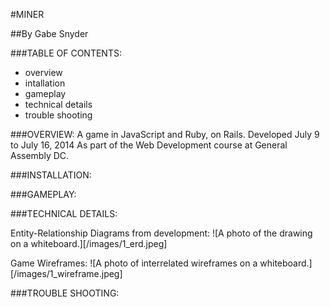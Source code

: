 #MINER

##By Gabe Snyder

###TABLE OF CONTENTS:
* overview
* intallation
* gameplay
* technical details
* trouble shooting

###OVERVIEW:
A game in JavaScript and Ruby, on Rails.
Developed July 9 to July 16, 2014
As part of the Web Development course at General Assembly DC.

###INSTALLATION:




###GAMEPLAY:




###TECHNICAL DETAILS:

Entity-Relationship Diagrams from development:
![A photo of the drawing on a whiteboard.][/images/1_erd.jpeg]

Game Wireframes:
![A photo of interrelated wireframes on a whiteboard.][/images/1_wireframe.jpeg]



###TROUBLE SHOOTING:
